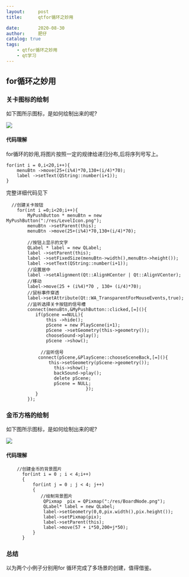 ```yaml
---
layout:     post
title:      qtfor循环之妙用

date:       2020-08-30
author:     肥仔
catalog: true
tags:
    - qtfor循环之妙用
    - qt学习
--- 
```


## for循环之妙用
### 关卡图标的绘制
如下图所示图标，是如何绘制出来的呢?

<img src ="https://daniao2017.github.io/img/in_post/asserts/coin.png">

#### 代码理解
for循环的妙用,将图片按照一定的规律给递归分布,后将序列号写上。
```
for(int i = 0,i<20,i++){
    menuBtn ->move(25+(i%4)*70,130+(i/4)*70);
    label ->setText(QString::number(i+1));
}
```
完整详细代码见下
```
  //创建关卡按钮
    for(int i =0;i<20;i++){
        MyPushButton * menuBtn = new MyPushButton(":/res/LevelIcon.png");
        menuBtn ->setParent(this);
        menuBtn ->move(25+(i%4)*70,130+(i/4)*70);

        //按钮上显示的文字
        QLabel * label = new QLabel;
        label ->setParent(this);
        label ->setFixedSize(menuBtn->width(),menuBtn->height());
        label ->setText(QString::number(i+1));
        //设置居中
        label ->setAlignment(Qt::AlignHCenter | Qt::AlignVCenter);
        //移动
        label->move(25 + (i%4)*70 , 130+ (i/4)*70);
        //鼠标事件穿透
        label->setAttribute(Qt::WA_TransparentForMouseEvents,true);
        //监听选择关卡按钮的信号槽
        connect(menuBtn,&MyPushButton::clicked,[=](){
           if(pScene ==NULL){
               this ->hide();
               pScene = new PlayScene(i+1);
               pScene ->setGeometry(this->geometry());
               chooseSound->play();
               pScene ->show();

             //监听信号
            connect(pScene,&PlayScene::chooseSceneBack,[=](){
                this->setGeometry(pScene->geometry());
                  this->show();
                  backSound->play();
                  delete pScene;
                  pScene = NULL;
                              });
           }
        });
```
### 金币方格的绘制

如下图所示图标，是如何绘制出来的呢?

<img src ="https://daniao2017.github.io/img/in_post/asserts/background.png">

#### 代码理解

```
    //创建金币的背景图片
      for(int i = 0 ; i < 4;i++)
      {
          for(int j = 0 ; j < 4; j++)
          {
             //绘制背景图片
              QPixmap  pix = QPixmap(":/res/BoardNode.png");
              QLabel* label = new QLabel;
              label->setGeometry(0,0,pix.width(),pix.height());
              label->setPixmap(pix);
              label->setParent(this);
              label->move(57 + i*50,200+j*50);
          }
      }

```

### 总结

以为两个小例子分别用for 循环完成了多场景的创建，值得借鉴。
